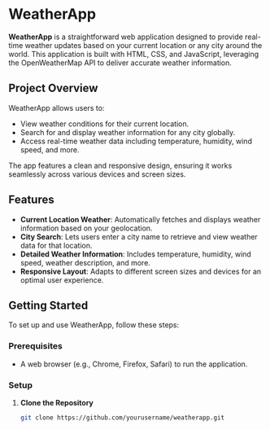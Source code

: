 # WeatherApp

**WeatherApp** is a straightforward web application designed to provide real-time weather updates based on your current location or any city around the world. This application is built with HTML, CSS, and JavaScript, leveraging the OpenWeatherMap API to deliver accurate weather information.

## Project Overview

WeatherApp allows users to:
- View weather conditions for their current location.
- Search for and display weather information for any city globally.
- Access real-time weather data including temperature, humidity, wind speed, and more.

The app features a clean and responsive design, ensuring it works seamlessly across various devices and screen sizes.

## Features

- **Current Location Weather**: Automatically fetches and displays weather information based on your geolocation.
- **City Search**: Lets users enter a city name to retrieve and view weather data for that location.
- **Detailed Weather Information**: Includes temperature, humidity, wind speed, weather description, and more.
- **Responsive Layout**: Adapts to different screen sizes and devices for an optimal user experience.

## Getting Started

To set up and use WeatherApp, follow these steps:

### Prerequisites

- A web browser (e.g., Chrome, Firefox, Safari) to run the application.

### Setup

1. **Clone the Repository**

   ```bash
   git clone https://github.com/yourusername/weatherapp.git
